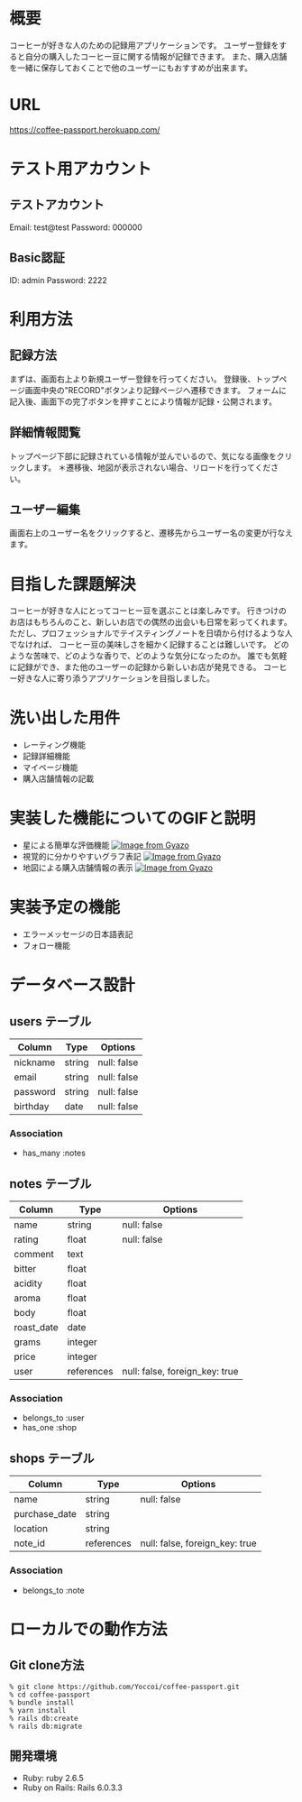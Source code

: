 # 概要
コーヒーが好きな人のための記録用アプリケーションです。
ユーザー登録をすると自分の購入したコーヒー豆に関する情報が記録できます。
また、購入店舗を一緒に保存しておくことで他のユーザーにもおすすめが出来ます。

# URL
https://coffee-passport.herokuapp.com/

# テスト用アカウント

## テストアカウント
Email: test@test
Password: 000000

## Basic認証
ID: admin
Password: 2222

# 利用方法

## 記録方法
まずは、画面右上より新規ユーザー登録を行ってください。
登録後、トップページ画面中央の"RECORD"ボタンより記録ページへ遷移できます。
フォームに記入後、画面下の完了ボタンを押すことにより情報が記録・公開されます。

## 詳細情報閲覧
トップページ下部に記録されている情報が並んでいるので、気になる画像をクリックします。
＊遷移後、地図が表示されない場合、リロードを行ってください。

## ユーザー編集
画面右上のユーザー名をクリックすると、遷移先からユーザー名の変更が行なえます。

# 目指した課題解決
コーヒーが好きな人にとってコーヒー豆を選ぶことは楽しみです。
行きつけのお店はもちろんのこと、新しいお店での偶然の出会いも日常を彩ってくれます。
ただし、プロフェッショナルでテイスティングノートを日頃から付けるような人でなければ、
コーヒー豆の美味しさを細かく記録することは難しいです。
どのような苦味で、どのような香りで、どのような気分になったのか。
誰でも気軽に記録ができ、また他のユーザーの記録から新しいお店が発見できる。
コーヒー好きな人に寄り添うアプリケーションを目指しました。

# 洗い出した用件
- レーティング機能
- 記録詳細機能
- マイページ機能
- 購入店舗情報の記載

# 実装した機能についてのGIFと説明
- 星による簡単な評価機能
[![Image from Gyazo](https://i.gyazo.com/31f1a672008243b253bba49754dc6a55.gif)](https://gyazo.com/31f1a672008243b253bba49754dc6a55)
- 視覚的に分かりやすいグラフ表記
[![Image from Gyazo](https://i.gyazo.com/7281ca4194a86fff29f3c676b1848c74.gif)](https://gyazo.com/7281ca4194a86fff29f3c676b1848c74)
- 地図による購入店舗情報の表示
[![Image from Gyazo](https://i.gyazo.com/80072e6e907b3630e3f0d90c622da994.gif)](https://gyazo.com/80072e6e907b3630e3f0d90c622da994)

# 実装予定の機能
- エラーメッセージの日本語表記
- フォロー機能

# データベース設計

## users テーブル

| Column         | Type    | Options     |
| -------------- | ------- | ----------- |
| nickname       | string  | null: false |
| email          | string  | null: false |
| password       | string  | null: false |
| birthday       | date    | null: false |

### Association

- has_many :notes

## notes テーブル

| Column                 | Type       | Options                        |
| ---------------------- | ---------- | ------------------------------ |
| name                   | string     | null: false                    |
| rating                 | float      | null: false                    |
| comment                | text       |                                |
| bitter                 | float      |                                |
| acidity                | float      |                                |
| aroma                  | float      |                                |
| body                   | float      |                                |
| roast_date             | date       |                                |
| grams                  | integer    |                                |
| price                  | integer    |                                |
| user                   | references | null: false, foreign_key: true |

### Association

- belongs_to :user
- has_one :shop

## shops テーブル

| Column          | Type       | Options                        |
| --------------- | ---------- | ------------------------------ |
| name            | string     | null: false                    |
| purchase_date   | string     |                                |
| location        | string     |                                |
| note_id         | references | null: false, foreign_key: true |

### Association

- belongs_to :note

# ローカルでの動作方法

## Git clone方法

```
% git clone https://github.com/Yoccoi/coffee-passport.git
% cd coffee-passport
% bundle install
% yarn install
% rails db:create
% rails db:migrate
```

## 開発環境
- Ruby: ruby 2.6.5
- Ruby on Rails: Rails 6.0.3.3